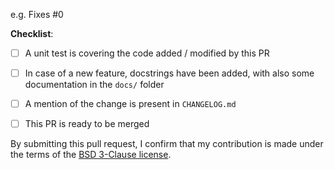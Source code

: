 <!--
Thanks for your interest in the project.
Bugs filed and PRs submitted are appreciated!

Some guidelines are provided like this, in HTML comments, to expedite the code review before merging your contribution.

First, please make sure that you have read the documentation page on pdfly development:
https://pdfly.readthedocs.io/en/latest/dev/intro.html

If you're new to contributing to open source projects,
you might find this free video course helpful: http://kcd.im/pull-request
-->

<!-- What changes are being made? (What feature/bug is being fixed here?) -->

e.g. Fixes #0 <!-- This will automatically close issue #0 once the PR is merged: https://help.github.com/en/articles/closing-issues-using-keywords -->

<!-- Have you done all of these things?  -->
**Checklist**:

<!-- To check an item, place an "x" in the box like so: "- [x] Item description"
     Add "N/A" to the end of each line that's irrelevant to your changes -->

- [ ] A unit test is covering the code added / modified by this PR

- [ ] In case of a new feature, docstrings have been added, with also some documentation in the `docs/` folder

- [ ] A mention of the change is present in `CHANGELOG.md`

- [ ] This PR is ready to be merged <!-- In your opinion, can this be merged as soon as it's reviewed? Else, this can be turned into a Draft PR -->

<!-- Feel free to add additional comments, and to ask questions if some of those guidelines are unclear to you! -->

<!--
Once a PR is merged, maintainers will add your name to the contributors table in README.md.
If they forget, or you do not wish this to happen, please mention it.
-->

By submitting this pull request, I confirm that my contribution is made under the terms of the [BSD 3-Clause license](https://github.com/py-pdf/pdfly/blob/master/LICENSE).
